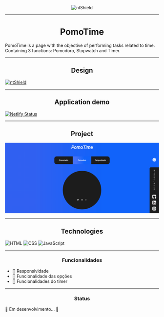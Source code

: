 <section class="box-nt" style="display: flex; justify-content: center;">
    <img src="https://img.shields.io/static/v1?label=Code&message=vBlackCD&color=1C1C1C&style=for-the-badge&logo=GHOST" alt="ntShield">
</section>

---

<h1 align="center">PomoTime</h1>

<p>
    PomoTime is a page with the objective of performing tasks related to time.
    Containing 3 functions: Pomodoro, Stopwatch and Timer.
</p>

---

<h2 align="center">Design</h2>

<a href="https://www.figma.com/file/cPr4Zzk0d2L1FlUYGxRXxE/PomoNet?node-id=0%3A1"><img src="https://img.shields.io/static/v1?label=Design&message=Figma&color=00FA9A&style=for-the-badge&logo=GHOST" alt="ntShield"></a>

---

<h2  align="center">Application demo</h2>

[![Netlify Status](https://api.netlify.com/api/v1/badges/6797bca2-17e8-45ae-8b22-2b699951d802/deploy-status)](https://app.netlify.com/sites/pomotime-demo/deploys)


---

<h2  align="center">Project</h2>

<img src="Assets/PomoTime - Page.png" alt="PageWeb-01">

---

<h2  align="center">Technologies</h2>

![HTML](https://img.shields.io/badge/HTML5-E34F26?style=for-the-badge&logo=html5&logoColor=white)
![CSS](https://img.shields.io/badge/CSS3-1572B6?style=for-the-badge&logo=css3&logoColor=white)
![JavaScript](https://img.shields.io/badge/JavaScript-F7DF1E?style=for-the-badge&logo=javascript&logoColor=black)


---

<h3 align="center">Funcionalidades</h3>

- [] Responsividade
- [] Funcionalidade das opções
- [] Funcionalidades do timer

---

<h3 align="center">Status</h3>

<p>
    🚧 Em desenvolvimento... 🚧
</p>
